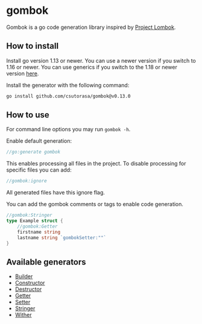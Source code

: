 # gombok

Gombok is a go code generation library inspired by [Project Lombok](https://projectlombok.org/).

## How to install

Install go version 1.13 or newer.
You can use a newer version if you switch to 1.16 or newer.
You can use generics if you switch to the 1.18 or newer version [here](https://github.com/csutorasa/gombok).

Install the generator with the following command:

```bash
go install github.com/csutorasa/gombok@v0.13.0
```

## How to use

For command line options you may run `gombok -h`.

Enable default generation:

```go
//go:generate gombok
```

This enables processing all files in the project. To disable processing for specific files you can add:

```go
//gombok:ignore
```

All generated files have this ignore flag.


You can add the gombok comments or tags to enable code generation.

```go
//gombok:Stringer
type Example struct {
    //gombok:Getter
    firstname string
    lastname string `gombokSetter:""`
}
```

## Available generators

- [Builder](docs/builder.md)
- [Constructor](docs/constructor.md)
- [Destructor](docs/destructor.md)
- [Getter](docs/getter.md)
- [Setter](docs/setter.md)
- [Stringer](docs/stringer.md)
- [Wither](docs/wither.md)
